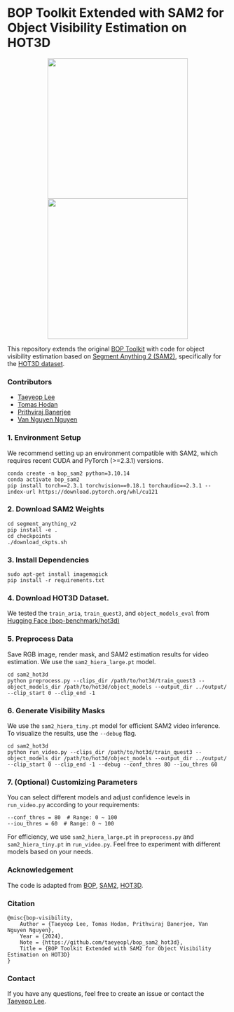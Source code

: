 # BOP Toolkit Extended with SAM2 for Object Visibility Estimation on HOT3D

<p align="center">
  <img src="docs/result_aria_clip_1849_obj_2.gif" height="320" />
  <img src="docs/result_quest3_clip_100_obj_1.gif" height="320" /> 
</p>


This repository extends the original [BOP Toolkit](https://github.com/thodan/bop_toolkit) with code for object visibility estimation based on [Segment Anything 2 (SAM2)](https://github.com/facebookresearch/segment-anything-2), specifically for the [HOT3D dataset](https://github.com/facebookresearch/hot3d).
### Contributors
- [Taeyeop Lee](https://sites.google.com/view/taeyeop-lee)
- [Tomas Hodan](https://cmp.felk.cvut.cz/~hodanto2/)
- [Prithviraj Banerjee](https://www.linkedin.com/in/prithvirajb/)
- [Van Nguyen Nguyen](https://nv-nguyen.github.io/)

### 1. Environment Setup
We recommend setting up an environment compatible with SAM2, which requires recent CUDA and PyTorch (>=2.3.1) versions.

    conda create -n bop_sam2 python=3.10.14
    conda activate bop_sam2
    pip install torch==2.3.1 torchvision==0.18.1 torchaudio==2.3.1 --index-url https://download.pytorch.org/whl/cu121

### 2. Download SAM2 Weights
    cd segment_anything_v2
    pip install -e .
    cd checkpoints
    ./download_ckpts.sh
    

### 3. Install Dependencies 
    sudo apt-get install imagemagick
    pip install -r requirements.txt
    


### 4. Download HOT3D Dataset. 
We tested the `train_aria`, `train_quest3`, and `object_models_eval` from [Hugging Face (bop-benchmark/hot3d)](https://huggingface.co/datasets/bop-benchmark/datasets/tree/main/hot3d)


### 5. Preprocess Data 
Save RGB image, render mask, and SAM2 estimation results for video estimation. We use the `sam2_hiera_large.pt` model. 

    cd sam2_hot3d
    python preprocess.py --clips_dir /path/to/hot3d/train_quest3 --object_models_dir /path/to/hot3d/object_models --output_dir ../output/ --clip_start 0 --clip_end -1
    

### 6. Generate Visibility Masks
We use the `sam2_hiera_tiny.pt` model for efficient SAM2 video inference. To visualize the results, use the `--debug` flag.

    cd sam2_hot3d
    python run_video.py --clips_dir /path/to/hot3d/train_quest3 --object_models_dir /path/to/hot3d/object_models --output_dir ../output/ --clip_start 0 --clip_end -1 --debug --conf_thres 80 --iou_thres 60
    
### 7. (Optional) Customizing Parameters
You can select different models and adjust confidence levels in `run_video.py` according to your requirements: 
```
--conf_thres = 80  # Range: 0 ~ 100
--iou_thres = 60  # Range: 0 ~ 100
```
For efficiency, we use `sam2_hiera_large.pt` in `preprocess.py` and `sam2_hiera_tiny.pt` in `run_video.py`. Feel free to experiment with different models based on your needs.

### Acknowledgement
The code is adapted from [BOP](https://github.com/thodan/bop_toolkit), [SAM2](https://github.com/facebookresearch/segment-anything-2), [HOT3D](https://github.com/facebookresearch/hot3d).

### Citation
```
@misc{bop-visibility,
    Author = {Taeyeop Lee, Tomas Hodan, Prithviraj Banerjee, Van Nguyen Nguyen},
    Year = {2024},
    Note = {https://github.com/taeyeopl/bop_sam2_hot3d},
    Title = {BOP Toolkit Extended with SAM2 for Object Visibility Estimation on HOT3D}
}
```

### Contact
If you have any questions, feel free to create an issue or contact the [Taeyeop Lee](https://sites.google.com/view/taeyeop-lee/).

